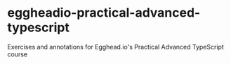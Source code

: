 # eggheadio-practical-advanced-typescript
Exercises and annotations for Egghead.io's Practical Advanced TypeScript course
